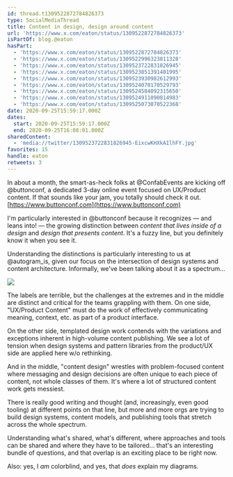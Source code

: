 ```yaml
---
id: thread.t1309522872784826373
type: SocialMediaThread
title: Content in design, design around content
url: 'https://www.x.com/eaton/status/1309522872784826373'
isPartOf: blog.@eaton
hasPart:
  - 'https://www.x.com/eaton/status/1309522872784826373'
  - 'https://www.x.com/eaton/status/1309522996323811328'
  - 'https://www.x.com/eaton/status/1309523722831826945'
  - 'https://www.x.com/eaton/status/1309523851391401995'
  - 'https://www.x.com/eaton/status/1309523930982612993'
  - 'https://www.x.com/eaton/status/1309524070170529793'
  - 'https://www.x.com/eaton/status/1309524504092315650'
  - 'https://www.x.com/eaton/status/1309524911090814983'
  - 'https://www.x.com/eaton/status/1309525073070522368'
date: 2020-09-25T15:59:17.000Z
dates:
  start: 2020-09-25T15:59:17.000Z
  end: 2020-09-25T16:08:01.000Z
sharedContent:
  - 'media://twitter/1309523722831826945-EixcwKHXkAIlhFY.jpg'
favorites: 15
handle: eaton
retweets: 3
---
```

In about a month, the smart-as-heck folks at @ConfabEvents are kicking off @buttonconf, a dedicated 3-day online event focused on UX/Product content. If that sounds like your jam, you totally should check it out. [https://www.buttonconf.com](https://www.buttonconf.com)

I'm particularly interested in @buttonconf because it recognizes — and leans into! — the growing distinction between *content that lives inside of a design* and *design that presents content*. It's a fuzzy line, but you definitely know it when you see it.

Understanding the distinctions is particularly interesting to us at @autogram_is, given our focus on the intersection of design systems and content architecture. Informally, we've been talking about it as a spectrum…

![](media://twitter/1309523722831826945-EixcwKHXkAIlhFY.jpg)

The labels are terrible, but the challenges at the extremes and in the middle are distinct and critical for the teams grappling with them. On one side, "UX/Product Content" must do the work of effectively communicating meaning, context, etc. as part of a product interface.

On the other side, templated design work contends with the variations and exceptions inherent in high-volume content publishing. We see a lot of tension when design systems and pattern libraries from the product/UX side are applied here w/o rethinking.

And in the middle, "content design" wrestles with problem-focused content where messaging and design decisions are often unique to each piece of content, not whole classes of them. It's where a lot of structured content work  gets messiest.

There is really good writing and thought (and, increasingly, even good tooling) at different points on that line, but more and more orgs are trying to build design systems, content models, and publishing tools that stretch across the whole spectrum.

Understanding what's shared, what's different, where approaches and tools can be shared and where they have to be tailored… that's an interesting bundle of questions, and that overlap is an exciting place to be right now.

Also: yes, I *am* colorblind, and yes, that *does* explain my diagrams.

